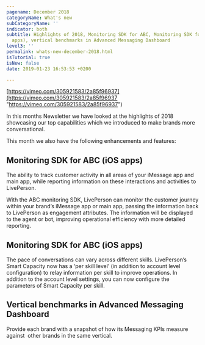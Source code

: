 ```yaml
---
pagename: December 2018
categoryName: What's new
subCategoryName: ''
indicator: both
subtitle: Highlights of 2018, Monitoring SDK for ABC, Monitoring SDK for ABC (iOS
  apps), vertical benchmarks in Advanced Messaging Dashboard
level3: ''
permalink: whats-new-december-2018.html
isTutorial: true
isNew: false
date: 2019-01-23 16:53:53 +0200

---
```

[https://vimeo.com/305921583/2a85f96937](https://vimeo.com/305921583/2a85f96937 "https://vimeo.com/305921583/2a85f96937")

In this months Newsletter we have looked at the highlights of 2018 showcasing our top capabilities which we introduced to make brands more conversational. 

This month we also have the following enhancements and features:

## Monitoring SDK for ABC (iOS apps) 

The ability to track customer activity in all areas of your iMessage app and main app, while reporting information on these interactions and activities to LivePerson.  

With the ABC monitoring SDK, LivePerson can monitor the customer journey within your brand’s iMessage app or main app, passing the information back to LivePerson as engagement attributes. The information will be displayed to the agent or bot, improving operational efficiency with more detailed reporting.

## Monitoring SDK for ABC (iOS apps) 

The pace of conversations can vary across different skills. LivePerson’s Smart Capacity now has a ‘per skill level’ (in addition to account level configuration) to relay information per skill to improve operations. In addition to the account level settings, you can now configure the parameters of Smart Capacity per skill. 

## Vertical benchmarks in Advanced Messaging Dashboard

Provide each brand with a snapshot of how its Messaging KPIs measure against  other brands in the same vertical.